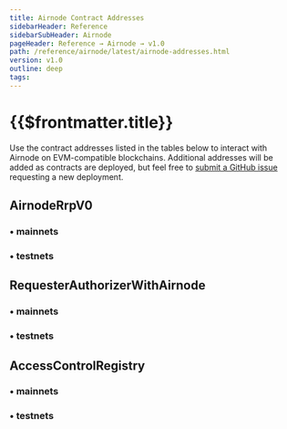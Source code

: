```yaml
---
title: Airnode Contract Addresses
sidebarHeader: Reference
sidebarSubHeader: Airnode
pageHeader: Reference → Airnode → v1.0
path: /reference/airnode/latest/airnode-addresses.html
version: v1.0
outline: deep
tags:
---
```


<VersionWarning/>

<PageHeader/>

<SearchHighlight/>

# {{$frontmatter.title}}

Use the contract addresses listed in the tables below to interact with Airnode
on EVM-compatible blockchains. Additional addresses will be added as contracts
are deployed, but feel free to
[submit a GitHub issue](https://github.com/api3dao/airnode/issues) requesting a
new deployment.

## AirnodeRrpV0

### • mainnets

<ContractAddresses type="mainnet" contractName="AirnodeRrpV0" ignoreTabsSlot="true"/>

### • testnets

<ContractAddresses type="testnet" contractName="AirnodeRrpV0"  ignoreTabsSlot="true"/>

## RequesterAuthorizerWithAirnode

### • mainnets

<ContractAddresses type="mainnet" contractName="RequesterAuthorizerWithAirnode"  ignoreTabsSlot="true"/>

### • testnets

<ContractAddresses type="testnet" contractName="RequesterAuthorizerWithAirnode"  ignoreTabsSlot="true"/>

## AccessControlRegistry

### • mainnets

<ContractAddresses type="mainnet" contractName="AccessControlRegistry"  ignoreTabsSlot="true"/>

### • testnets

<ContractAddresses type="testnet" contractName="AccessControlRegistry"  ignoreTabsSlot="true"/>
